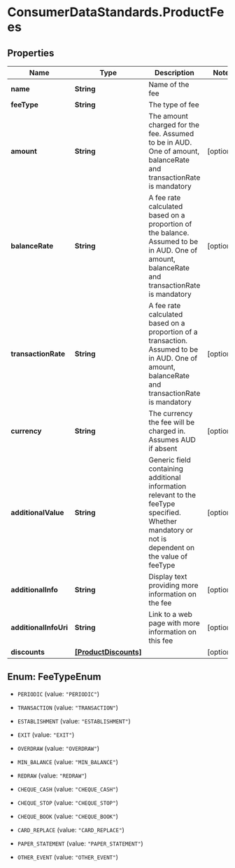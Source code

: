 # ConsumerDataStandards.ProductFees

## Properties
Name | Type | Description | Notes
------------ | ------------- | ------------- | -------------
**name** | **String** | Name of the fee | 
**feeType** | **String** | The type of fee | 
**amount** | **String** | The amount charged for the fee. Assumed to be in AUD. One of amount, balanceRate and transactionRate is mandatory | [optional] 
**balanceRate** | **String** | A fee rate calculated based on a proportion of the balance. Assumed to be in AUD. One of amount, balanceRate and transactionRate is mandatory | [optional] 
**transactionRate** | **String** | A fee rate calculated based on a proportion of a transaction. Assumed to be in AUD. One of amount, balanceRate and transactionRate is mandatory | [optional] 
**currency** | **String** | The currency the fee will be charged in. Assumes AUD if absent | [optional] 
**additionalValue** | **String** | Generic field containing additional information relevant to the feeType specified. Whether mandatory or not is dependent on the value of feeType | [optional] 
**additionalInfo** | **String** | Display text providing more information on the fee | [optional] 
**additionalInfoUri** | **String** | Link to a web page with more information on this fee | [optional] 
**discounts** | [**[ProductDiscounts]**](ProductDiscounts.md) |  | [optional] 


<a name="FeeTypeEnum"></a>
## Enum: FeeTypeEnum


* `PERIODIC` (value: `"PERIODIC"`)

* `TRANSACTION` (value: `"TRANSACTION"`)

* `ESTABLISHMENT` (value: `"ESTABLISHMENT"`)

* `EXIT` (value: `"EXIT"`)

* `OVERDRAW` (value: `"OVERDRAW"`)

* `MIN_BALANCE` (value: `"MIN_BALANCE"`)

* `REDRAW` (value: `"REDRAW"`)

* `CHEQUE_CASH` (value: `"CHEQUE_CASH"`)

* `CHEQUE_STOP` (value: `"CHEQUE_STOP"`)

* `CHEQUE_BOOK` (value: `"CHEQUE_BOOK"`)

* `CARD_REPLACE` (value: `"CARD_REPLACE"`)

* `PAPER_STATEMENT` (value: `"PAPER_STATEMENT"`)

* `OTHER_EVENT` (value: `"OTHER_EVENT"`)





